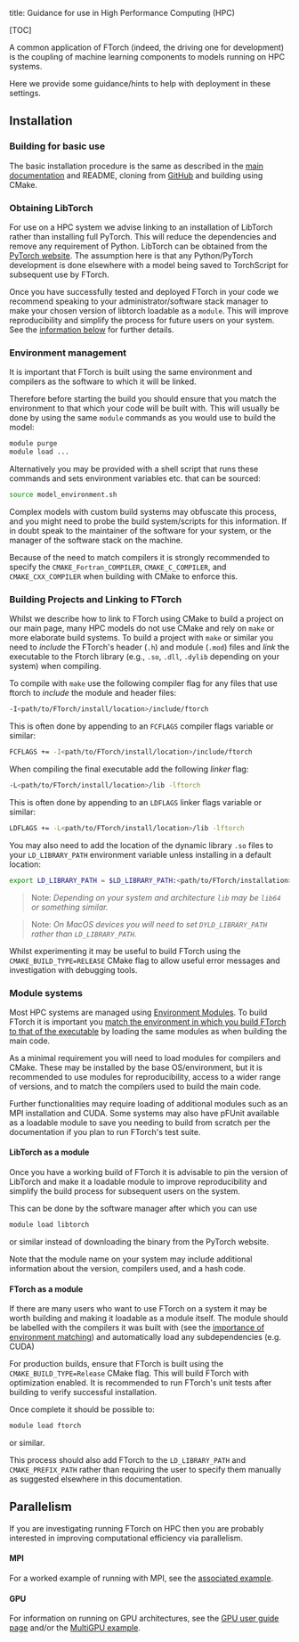 title: Guidance for use in High Performance Computing (HPC)

[TOC]

A common application of FTorch (indeed, the driving one for development) is the
coupling of machine learning components to models running on HPC systems.

Here we provide some guidance/hints to help with deployment in these settings.

## Installation

### Building for basic use

The basic installation procedure is the same as described in the
[main documentation](pages/cmake.html) and README, cloning from
[GitHub](https://github.com/Cambridge-ICCS/FTorch) and building using CMake.

### Obtaining LibTorch

For use on a HPC system we advise linking to an installation of LibTorch rather than
installing full PyTorch.
This will reduce the dependencies and remove any requirement of Python.
LibTorch can be obtained from the
[PyTorch website](https://pytorch.org/get-started/locally/).
The assumption here is that any Python/PyTorch development is done elsewhere with a
model being saved to TorchScript for subsequent use by FTorch.

Once you have successfully tested and deployed FTorch in your code we recommend speaking
to your administrator/software stack manager to make your chosen version of libtorch
loadable as a `module`.
This will improve reproducibility and simplify the process for future users on your
system.
See the [information below](#libtorch-as-a-module) for further details.

### Environment management

It is important that FTorch is built using the same environment and compilers as the
software to which it will be linked.

Therefore before starting the build you should ensure that you match the environment to
that which your code will be built with.
This will usually be done by using the same `module` commands as you would use to build
the model:
```sh
module purge
module load ...
```

Alternatively you may be provided with a shell script that runs these commands and sets
environment variables etc. that can be sourced:
```sh
source model_environment.sh
```

Complex models with custom build systems may obfuscate this process, and you might need
to probe the build system/scripts for this information.
If in doubt speak to the maintainer of the software for your system, or the manager of
the software stack on the machine.

Because of the need to match compilers it is strongly recommended to specify the
`CMAKE_Fortran_COMPILER`, `CMAKE_C_COMPILER`, and `CMAKE_CXX_COMPILER` when building
with CMake to enforce this.

### Building Projects and Linking to FTorch

Whilst we describe how to link to FTorch using CMake to build a project on our main
page, many HPC models do not use CMake and rely on `make` or more elaborate build
systems.
To build a project with `make` or similar you need to _include_ the FTorch's
header (`.h`) and module (`.mod`) files and _link_ the executable
to the Ftorch library (e.g., `.so`, `.dll`, `.dylib` depending on your system) when
compiling.

To compile with `make` use the following compiler flag for any files that
use ftorch to _include_ the module and header files:
```sh
-I<path/to/FTorch/install/location>/include/ftorch
```
This is often done by appending to an `FCFLAGS` compiler flags variable or similar:
```sh
FCFLAGS += -I<path/to/FTorch/install/location>/include/ftorch
```

When compiling the final executable add the following _linker_ flag:
```sh
-L<path/to/FTorch/install/location>/lib -lftorch
```
This is often done by appending to an `LDFLAGS` linker flags variable or similar:
```sh
LDFLAGS += -L<path/to/FTorch/install/location>/lib -lftorch
```

You may also need to add the location of the dynamic library `.so` files to your
`LD_LIBRARY_PATH` environment variable unless installing in a default location:
```sh
export LD_LIBRARY_PATH = $LD_LIBRARY_PATH:<path/to/FTorch/installation>/lib
```

> Note: _Depending on your system and architecture `lib` may be `lib64` or something similar._

> Note: _On MacOS devices you will need to set `DYLD_LIBRARY_PATH` rather than `LD_LIBRARY_PATH`._

Whilst experimenting it may be useful to build FTorch using the `CMAKE_BUILD_TYPE=RELEASE`
CMake flag to allow useful error messages and investigation with debugging tools.


### Module systems

Most HPC systems are managed using [Environment Modules](https://modules.sourceforge.net/).
To build FTorch it is important you
[match the environment in which you build FTorch to that of the executable](#environment-management)
by loading the same modules as when building the main code.

As a minimal requirement you will need to load modules for compilers and CMake.
These may be installed by the base OS/environment, but it is recommended to use modules
for reproducibility, access to a wider range of versions, and to match the compilers
used to build the main code.

Further functionalities may require loading of additional modules such as an
MPI installation and CUDA.
Some systems may also have pFUnit available as a loadable module to save you needing to
build from scratch per the documentation if you plan to run FTorch's test suite.

#### LibTorch as a module

Once you have a working build of FTorch it is advisable to pin the version of LibTorch
and make it a loadable module to improve reproducibility and simplify the build process
for subsequent users on the system.

This can be done by the software manager after which you can use
```sh
module load libtorch
```
or similar instead of downloading the binary from the PyTorch website.

Note that the module name on your system may include additional information about the
version, compilers used, and a hash code.

#### FTorch as a module 

If there are many users who want to use FTorch on a system it may be worth building
and making it loadable as a module itself.
The module should be labelled with the compilers it was built with (see the
[importance of environment matching](#environment-management)) and automatically load
any subdependencies (e.g. CUDA)

For production builds, ensure that FTorch is built using the `CMAKE_BUILD_TYPE=Release`
CMake flag.
This will build FTorch with optimization enabled.
It is recommended to run FTorch's unit tests after building to verify successful
installation.

Once complete it should be possible to:
```sh
module load ftorch
```
or similar.

This process should also add FTorch to the `LD_LIBRARY_PATH` and `CMAKE_PREFIX_PATH`
rather than requiring the user to specify them manually as suggested elsewhere in this
documentation.

## Parallelism

If you are investigating running FTorch on HPC then you are probably interested
in improving computational efficiency via parallelism.

#### MPI

For a worked example of running with MPI, see the
[associated example](https://github.com/Cambridge-ICCS/FTorch/tree/main/examples/7_MPI).

#### GPU

For information on running on GPU architectures, see the
[GPU user guide page](pages/gpu.html) and/or the
[MultiGPU example](https://github.com/Cambridge-ICCS/FTorch/tree/main/examples/6_MultiGPU).
